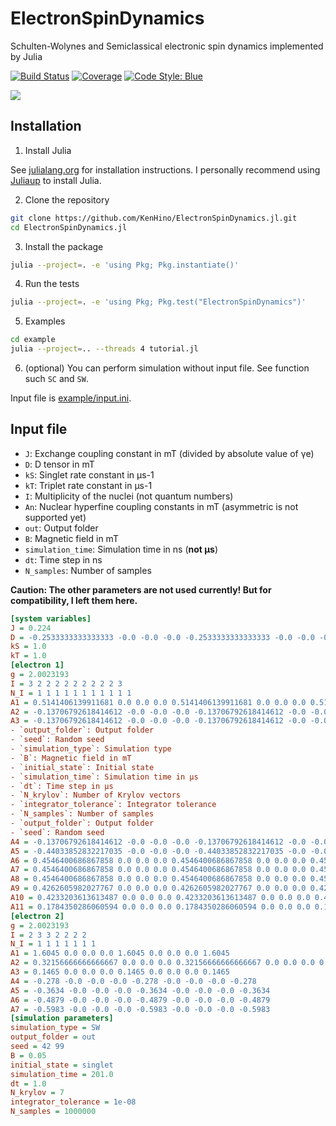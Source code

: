 # ElectronSpinDynamics

Schulten-Wolynes and Semiclassical electronic spin dynamics implemented by Julia

[![Build Status](https://github.com/KenHino/ElectronSpinDynamics.jl/actions/workflows/CI.yml/badge.svg?branch=main)](https://github.com/KenHino/ElectronSpinDynamics.jl/actions/workflows/CI.yml?query=branch%3Amain)
[![Coverage](https://codecov.io/gh/KenHino/ElectronSpinDynamics.jl/branch/main/graph/badge.svg)](https://codecov.io/gh/KenHino/ElectronSpinDynamics.jl)
[![Code Style: Blue](https://img.shields.io/badge/code%20style-blue-4495d1.svg)](https://github.com/JuliaDiff/BlueStyle)

![](example/SC_error.png)

## Installation

1. Install Julia

See [julialang.org](https://julialang.org/) for installation instructions.
I personally recommend using [Juliaup](https://github.com/JuliaLang/juliaup) to install Julia.

2. Clone the repository

```bash
git clone https://github.com/KenHino/ElectronSpinDynamics.jl.git
cd ElectronSpinDynamics.jl
```

3. Install the package

```bash
julia --project=. -e 'using Pkg; Pkg.instantiate()'
```

4. Run the tests

```bash
julia --project=. -e 'using Pkg; Pkg.test("ElectronSpinDynamics")'
```

5. Examples

```bash
cd example
julia --project=.. --threads 4 tutorial.jl
```

6. (optional) You can perform simulation without input file. See function such `SC` and `SW`.

Input file is [example/input.ini](example/input.ini).

## Input file

- `J`: Exchange coupling constant in mT (divided by absolute value of γe)
- `D`: D tensor in mT
- `kS`: Singlet rate constant in μs-1
- `kT`: Triplet rate constant in μs-1
- `I`: Multiplicity of the nuclei (not quantum numbers)
- `An`: Nuclear hyperfine coupling constants in mT (asymmetric is not supported yet)
- `out`: Output folder
- `B`: Magnetic field in mT
- `simulation_time`: Simulation time in ns (**not μs**)
- `dt`: Time step in ns
- `N_samples`: Number of samples

**Caution: The other parameters are not used currently! But for compatibility, I left them here.**

```ini
[system variables]
J = 0.224
D = -0.2533333333333333 -0.0 -0.0 -0.0 -0.2533333333333333 -0.0 -0.0 -0.0 +0.5066666666666666
kS = 1.0
kT = 1.0
[electron 1]
g = 2.0023193
I = 3 2 2 2 2 2 2 2 2 2 3
N_I = 1 1 1 1 1 1 1 1 1 1 1
A1 = 0.5141406139911681 0.0 0.0 0.0 0.5141406139911681 0.0 0.0 0.0 0.5141406139911681
A2 = -0.13706792618414612 -0.0 -0.0 -0.0 -0.13706792618414612 -0.0 -0.0 -0.0 -0.13706792618414612
A3 = -0.13706792618414612 -0.0 -0.0 -0.0 -0.13706792618414612 -0.0 -0.0 -0.0 -0.13706792618414612
- `output_folder`: Output folder
- `seed`: Random seed
- `simulation_type`: Simulation type
- `B`: Magnetic field in mT
- `initial_state`: Initial state
- `simulation_time`: Simulation time in μs
- `dt`: Time step in μs
- `N_krylov`: Number of Krylov vectors
- `integrator_tolerance`: Integrator tolerance
- `N_samples`: Number of samples
- `output_folder`: Output folder
- `seed`: Random seed
A4 = -0.13706792618414612 -0.0 -0.0 -0.0 -0.13706792618414612 -0.0 -0.0 -0.0 -0.13706792618414612
A5 = -0.44033852832217035 -0.0 -0.0 -0.0 -0.44033852832217035 -0.0 -0.0 -0.0 -0.44033852832217035
A6 = 0.4546400686867858 0.0 0.0 0.0 0.4546400686867858 0.0 0.0 0.0 0.4546400686867858
A7 = 0.4546400686867858 0.0 0.0 0.0 0.4546400686867858 0.0 0.0 0.0 0.4546400686867858
A8 = 0.4546400686867858 0.0 0.0 0.0 0.4546400686867858 0.0 0.0 0.0 0.4546400686867858
A9 = 0.4262605982027767 0.0 0.0 0.0 0.4262605982027767 0.0 0.0 0.0 0.4262605982027767
A10 = 0.4233203613613487 0.0 0.0 0.0 0.4233203613613487 0.0 0.0 0.0 0.4233203613613487
A11 = 0.1784350286060594 0.0 0.0 0.0 0.1784350286060594 0.0 0.0 0.0 0.1784350286060594
[electron 2]
g = 2.0023193
I = 2 3 3 2 2 2 2
N_I = 1 1 1 1 1 1 1
A1 = 1.6045 0.0 0.0 0.0 1.6045 0.0 0.0 0.0 1.6045
A2 = 0.32156666666666667 0.0 0.0 0.0 0.32156666666666667 0.0 0.0 0.0 0.32156666666666667
A3 = 0.1465 0.0 0.0 0.0 0.1465 0.0 0.0 0.0 0.1465
A4 = -0.278 -0.0 -0.0 -0.0 -0.278 -0.0 -0.0 -0.0 -0.278
A5 = -0.3634 -0.0 -0.0 -0.0 -0.3634 -0.0 -0.0 -0.0 -0.3634
A6 = -0.4879 -0.0 -0.0 -0.0 -0.4879 -0.0 -0.0 -0.0 -0.4879
A7 = -0.5983 -0.0 -0.0 -0.0 -0.5983 -0.0 -0.0 -0.0 -0.5983
[simulation parameters]
simulation_type = SW
output_folder = out
seed = 42 99
B = 0.05
initial_state = singlet
simulation_time = 201.0
dt = 1.0
N_krylov = 7
integrator_tolerance = 1e-08
N_samples = 1000000
```
